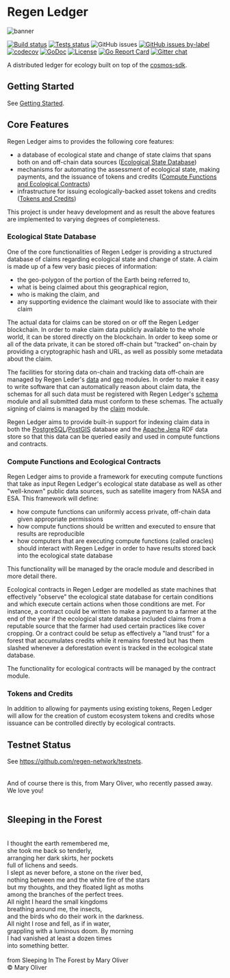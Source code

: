# Regen Ledger
![banner](docs/regen-network-image.jpg)

[![Build status](https://github.com/regen-network/regen-ledger/workflows/Build/badge.svg)](https://github.com/regen-network/regen-ledger/commits/master)
[![Tests status](https://github.com/regen-network/regen-ledger/workflows/Tests/badge.svg)](https://github.com/regen-network/regen-ledger/commits/master)
![GitHub issues](https://img.shields.io/github/issues/regen-network/regen-ledger.svg)
[![GitHub issues by-label](https://img.shields.io/github/issues/regen-network/regen-ledger/good%20first%20issue.svg)](https://github.com/regen-network/regen-ledger/issues?q=is%3Aissue+is%3Aopen+label%3A%22good+first+issue%22)
[![codecov](https://codecov.io/gh/regen-network/regen-ledger/branch/master/graph/badge.svg)](https://codecov.io/gh/regen-network/regen-ledger)
[![GoDoc](https://godoc.org/github.com/regen-network/regen-ledger?status.svg)](http://godoc.org/github.com/regen-network/regen-ledger)
[![License](https://img.shields.io/badge/License-Apache%202.0-blue.svg)](https://opensource.org/licenses/Apache-2.0)
[![Go Report Card](https://goreportcard.com/badge/github.com/regen-network/regen-ledger)](https://goreportcard.com/report/github.com/regen-network/regen-ledger)
[![Gitter chat](https://badges.gitter.im/regen-network/regen-ledger.png)](https://gitter.im/regen-network/regen-ledger "Gitter chat")


A distributed ledger for ecology built on top of the 
[cosmos-sdk](http://github.com/cosmos/cosmos-sdk).

## Getting Started

See [Getting Started](https://github.com/regen-network/regen-ledger/tree/master/docs/src/getting-started).

## Core Features

Regen Ledger aims to provides the following core features:
* a database of ecological state and change of state claims that spans both
on and off-chain data sources ([Ecological State Database](#ecological-state-database))
* mechanisms for automating the assessment of ecological state, making payments,
and the issuance of tokens and credits ([Compute Functions and Ecological Contracts](#compute-functions-and-ecological-contracts))
* infrastructure for issuing ecologically-backed asset tokens and credits ([Tokens and Credits](#tokens-and-credits))

This project is under heavy development and as result the above features are
implemented to varying degrees of completeness.

### Ecological State Database

One of the core functionalities of Regen Ledger is providing a structured
database of claims regarding ecological state and change of state. A claim is
made up of a few very basic pieces of information:
- the geo-polygon of the portion of the Earth being referred to,
- what is being claimed about this geographical region,
- who is making the claim, and
- any supporting evidence the claimant would like to associate with their claim
 
The actual data for claims can be stored on or off the Regen Ledger blockchain. 
In order to make claim data publicly available to the whole world, it can
be stored directly on the blockchain. In order to keep some or all of the
data private, it can be stored off-chain but "tracked" on-chain by
providing a cryptographic hash and URL, as well as possibly some metadata about
the claim. 

The facilities for storing data on-chain and tracking data off-chain
are managed by Regen Leder's [data](https://godoc.org/github.com/regen-network/regen-ledger/x/data)
and [geo](https://godoc.org/github.com/regen-network/regen-ledger/x/geo) modules.
In order to make it easy to write software that can automatically reason about
claim data, the schemas for all such data must be registered with Regen
Ledger's [schema](https://godoc.org/github.com/regen-network/regen-ledger/x/schema)
module and all submitted data must conform to these schemas. The actually
signing of claims is managed by the [claim](https://godoc.org/github.com/regen-network/regen-ledger/x/claim)
module.

Regen Ledger aims to provide built-in support for indexing claim data in
both the [PostgreSQL](https://www.postgresql.org)/[PostGIS](https://postgis.net)
database and the [Apache Jena](https://jena.apache.org)
RDF data store so that this data can be queried easily and used in compute
functions and contracts.

### Compute Functions and Ecological Contracts

Regen Ledger aims to provide a framework for executing compute functions that
take as input Regen Ledger's ecological state database as well as other "well-known"
public data sources, such as satellite imagery from NASA and ESA. This framework
will define:
- how compute functions can uniformly access private, off-chain data
given appropriate permissions
- how compute functions should be written and executed to ensure that results
are reproducible
- how computers that are executing compute functions (called oracles) should 
interact with Regen Ledger in order to have results stored back into the
ecological state database

This functionality will be managed by the oracle module and described in more detail there.

Ecological contracts in Regen Ledger are modelled as state machines that effectively "observe"
the ecological state database for certain conditions and which execute certain
actions when those conditions are met. For instance, a contract could
be written to make a payment to a farmer at the end of the year if the ecological
state database included claims from a reputable source that the farmer had
used certain practices like cover cropping. Or a contract could be setup as
effectively a "land trust" for a forest that accumulates credits while it
remains forested but has them slashed whenever a deforestation event is tracked
in the ecological state database.

The functionality for ecological contracts will be managed by the contract module.

### Tokens and Credits

In addition to allowing for payments using existing tokens, Regen Ledger will
allow for the creation of custom ecosystem tokens and credits whose issuance
can be controlled directly by ecological contracts.

## Testnet Status

See https://github.com/regen-network/testnets.
<br />
<br />
<br />
And of course there is this, from Mary Oliver, who recently passed away. <br />
We love you! <br />
<br />
## Sleeping in the Forest<br />
<br />
I thought the earth remembered me,<br />
she took me back so tenderly,<br />
arranging her dark skirts, her pockets<br />
full of lichens and seeds.<br />
I slept as never before, a stone on the river bed,<br />
nothing between me and the white fire of the stars<br />
but my thoughts, and they floated light as moths<br />
among the branches of the perfect trees.<br />
All night I heard the small kingdoms<br />
breathing around me, the insects,<br />
and the birds who do their work in the darkness.<br />
All night I rose and fell, as if in water,<br />
grappling with a luminous doom. By morning<br />
I had vanished at least a dozen times<br />
into something better.<br />
<br />
from Sleeping In The Forest by Mary Oliver<br />
© Mary Oliver<br />
